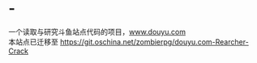 ﻿# -
一个读取与研究斗鱼站点代码的项目，www.douyu.com <br>
本站点已迁移至 https://git.oschina.net/zombierpg/douyu.com-Rearcher-Crack
